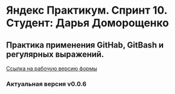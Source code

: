 # Яндекс Практикум. Спринт 10. Студент: Дарья Доморощенко
## Практика применения GitHab, GitBash и регулярных выражений.
[Cсылка на рабочую версию формы](https://github.com/DaryaDomoroshchenko/DaryaDomoroshchenko)
### Актуальная версия v0.0.6